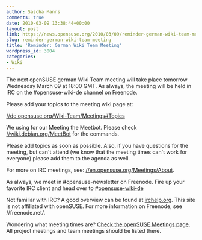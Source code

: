 ```yaml
---
author: Sascha Manns
comments: true
date: 2010-03-09 13:38:44+00:00
layout: post
link: https://news.opensuse.org/2010/03/09/reminder-german-wiki-team-meeting/
slug: reminder-german-wiki-team-meeting
title: 'Reminder: German Wiki Team Meeting'
wordpress_id: 3004
categories:
- Wiki
---
```


The next openSUSE german Wiki Team meeting will take place tomorrow Wednesday March 09 at 18:00 GMT. As always, the meeting will be held   in IRC  on the #opensuse-wiki-de channel on Freenode.

Please add your topics to the meeting wiki page at:

[//de.opensuse.org/Wiki-Team/Meetings#Topics](//de.opensuse.org/Wiki-Team/Meetings)

We using for our Meeting the Meetbot. Please check [//wiki.debian.org/MeetBot](//wiki.debian.org/MeetBot) for the commands.

Please add topics as soon as possible. Also, if you have questions    for the meeting, but can't attend (we know that the meeting times can't    work for everyone) please add them to the agenda as well.

For more on IRC meetings, see: [//en.opensuse.org/Meetings/About](//en.opensuse.org/Meetings/About).

As always, we meet in #opensuse-newsletter on Freenode. Fire up your    favorite IRC client and head over to #[opensuse-wiki-de](irc://irc.freenode.net/opensuse-wiki-de)

Not familiar with IRC? A good overview can be found at [irchelp.org](//www.irchelp.org/).    This site is not affiliated with openSUSE. For more information on    Freenode, see //freenode.net/.

Wondering what meeting times are? [Check the openSUSE Meetings    page](//en.opensuse.org/Meetings). All project meetings and team meetings should be listed  there.
